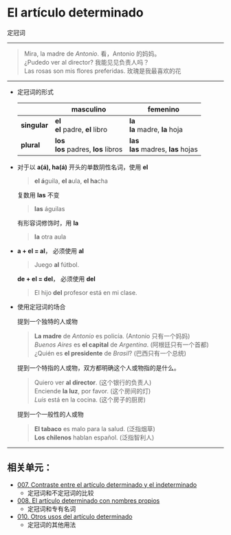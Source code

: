 # El artículo determinado
定冠词

----

> Mira, la madre de _Antonio_. 看，Antonio 的妈妈。<br>
> ¿Pudedo ver al director? 我能见见负责人吗？<br>
> Las rosas son mis flores preferidas. 玫瑰是我最喜欢的花

----

- 定冠词的形式

  | | masculino | femenino |
  | --- | --- | --- |
  | **singular** | **el** <br> **el** padre, **el** libro | **la** <br> **la** madre, **la** hoja |
  | **plural** | **los** <br> **los** padres, **los** libros | **las**　<br> **las** madres, **las** hojas |

- 对于以 **a(á), ha(á)** 开头的单数阴性名词，使用 **el**

  > **el á**guila, **el a**ula, **el ha**cha

  复数用 **las** 不变

  > **las** águilas

  有形容词修饰时，用 **la**

  > **la** otra aula

- **a + el = al**， 必须使用 **al**

  > Juego **al** fútbol.

  **de + el = del**， 必须使用 **del**
  > El hijo **del** profesor está en mi clase.

- 使用定冠词的场合

  提到一个独特的人或物

  > **La madre** de _Antonio_ es policía. (Antonio 只有一个妈妈) <br>
  > _Buenos Aires_ es **el capital** de _Argentina_. (阿根廷只有一个首都) <br>
  > ¿Quién es **el presidente** de _Brasil_? (巴西只有一个总统)

  提到一个特指的人或物，双方都明确这个人或物指的是什么。

  > Quiero ver **al director**. (这个银行的负责人) <br>
  > Enciende **la luz**, por favor. (这个房间的灯) <br>
  > _Luis_ está en la cocina. (这个房子的厨房)

  提到一个一般性的人或物

  > **El tabaco** es malo para la salud. (泛指烟草) <br>
  > **Los chilenos** hablan español. (泛指智利人)


----

## 相关单元：
- [007. Contraste entre el artículo determinado y el indeterminado](007-un-perro-el-perro.md)
  - 定冠词和不定冠词的比较
- [008. El artículo determinado con nombres propios](008-el-señor-alonso-la-calle-mayor.md)
  - 定冠词和专有名词
- [010. Otros usos del artículo determinado](010-tocar-la-guitarra.md)
  - 定冠词的其他用法
